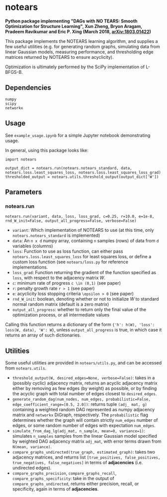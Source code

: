 # notears
**Python package implementing "DAGs with NO TEARS: Smooth Optimization for Structure Learning", Xun Zheng, Bryon Aragam, Pradeem Ravikumar and Eric P. Xing (March 2018, [arXiv:1803.01422](http://https://arxiv.org/pdf/1803.01422.pdf))**

This package implements the NOTEARS learning algorithm, and supplies a few useful utilities (e.g. for generating random graphs, simulating data from linear Gaussian models, measuring performance, and thresholding edge matrices returned by NOTEARS to ensure acyclicity).

Optimization is ultimately performed by the SciPy implementation of L-BFGS-B.

## Dependencies
```
numpy
scipy
networkx
```

## Usage
See `example_usage.ipynb` for a simple Jupyter notebook demonstrating usage.

In general, using this package looks like:
```
import notears

output_dict = notears.run(notears.notears_standard, data, notears.loss.least_squares_loss, notears.loss.least_squares_loss_grad)
thresholded_output = notears.utils.threshold_output(output_dict['W'])
```

## Parameters
### notears.run
`notears.run(variant, data, loss, loss_grad, c=0.25, r=10.0, e=1e-8, rnd_W_init=False, output_all_progress=False, verbose=False)`
* `variant`: Which implementation of NOTEARS to use (at this time, only `notears.notears_standard` is implemented)
* `data`: An `n x d` numpy array, containing `n` samples (rows) of data from `d` variables (columns)
* `loss`: Function to use as loss function, can either pass `notears.loss.least_squares_loss` for least squares loss, or define a custom loss function (see `notears/loss.py` for reference implementations.
* `loss_grad`: Function returning the gradient of the function specified as `loss`, with respect to the adjacency matrix $W$.
* `c`: minimum rate of progress `c \in (0,1)` (see paper)
* `r`: penalty growth rate `r > 1` (see paper)
* `e`: acyclicity loss stopping criteria `\epsilon > 0` (see paper)
* `rnd_W_init`: boolean, denoting whether or not to initialize $W$ to standard normal random matrix (default is a zero matrix)
* `output_all_progress`: whether to return only the final value of the optimization process, or all intermediate values

Calling this function returns a dictionary of the form `{'h': h(W), 'loss': loss(W, data), 'W': W}`, unless `output_all_progress` is true, in which case it returns an array of such dictionaries.

## Utilities
Some useful utilities are provided in `notears/utils.py`, and can be accessed from `notears.utils`.
* `threshold_output(W, desired_edges=None, verbose=False)`: takes in a (possibly cyclic) adjacency matrix, returns an acyclic adjacency matrix either by removing as few edges (by weight) as possible, or by finding the acyclic graph with total number of edges closest to `desired_edges`.  
* `generate_random_dag(num_nodes, num_edges, probabilistic=False, edge_coefficient_range=[0.5, 2.0])`: returns tuple `(adj_ mat, g)` containing a weighted random DAG represented as numpy adjacency matrix and `networkx` DiGraph, respectively.  The `probabilistic` flag determines whether the graph will contain strictly `num_edges` number of edges, or some random number of edges with expectation `num_edges`.
* `simulate_from_dag_lg(adj_mat, n_sample, mean=0, variance=1)`: simulates `n_samples` samples from the linear Gaussian model specified by weighted DAG adjacency matrix `adj_mat`, with error terms drawn from `N(mean, variance)`.
* `compare_graphs_undirected(true_graph, estimated_graph)`: takes two adjacency matrices, and returns list `[true_positives, false_positives, true_negatives, false_negatives]` in terms of **adjacencies** (i.e. undirected edges).
* `compare_graphs_precision`, `compare_graphs_recall`, `compare_graphs_specificity`: take in the output of `compare_graphs_undirected`, returns either precision, recall, or specificity, again in terms of **adjacencies**.



